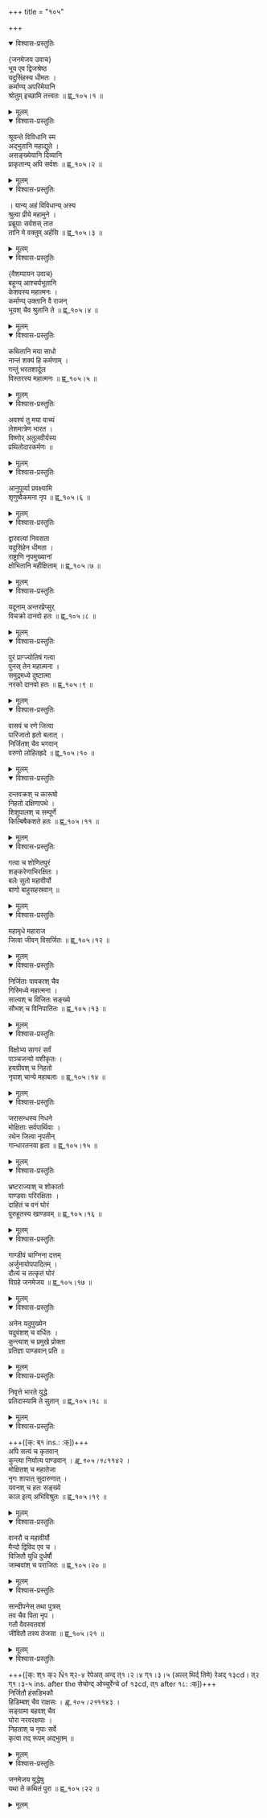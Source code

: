 +++
title = "१०५"

+++


    

<details open><summary>विश्वास-प्रस्तुतिः</summary>

{जनमेजय उवाच}  
भूय एव द्विजश्रेष्ठ  
यदुसिंहस्य धीमतः ।  
कर्माण्य् अपरिमेयानि  
श्रोतुम् इच्छामि तत्त्वतः ॥ ह्व्_१०५।१ ॥
</details>

<details><summary>मूलम्</summary>

{जनमेजय उवाच}  
भूय एव द्विजश्रेष्ठ  
यदुसिंहस्य धीमतः ।  
कर्माण्य् अपरिमेयानि  
श्रोतुम् इच्छामि तत्त्वतः ॥ ह्व्_१०५।१ ॥
</details>

<details open><summary>विश्वास-प्रस्तुतिः</summary>

श्रूयन्ते विविधानि स्म  
अद्भुतानि महाद्युते ।  
असङ्ख्येयानि दिव्यानि  
प्राकृतान्य् अपि सर्वशः ॥ ह्व्_१०५।२ ॥
</details>

<details><summary>मूलम्</summary>

श्रूयन्ते विविधानि स्म  
अद्भुतानि महाद्युते ।  
असङ्ख्येयानि दिव्यानि  
प्राकृतान्य् अपि सर्वशः ॥ ह्व्_१०५।२ ॥
</details>

<details open><summary>विश्वास-प्रस्तुतिः</summary>

। यान्य् अहं विविधान्य् अस्य  
श्रुत्वा प्रीये महामुने ।  
प्रब्रूयाः सर्वशस् तात  
तानि मे वक्तुम् अर्हसि ॥ ह्व्_१०५।३ ॥
</details>

<details><summary>मूलम्</summary>

। यान्य् अहं विविधान्य् अस्य  
श्रुत्वा प्रीये महामुने ।  
प्रब्रूयाः सर्वशस् तात  
तानि मे वक्तुम् अर्हसि ॥ ह्व्_१०५।३ ॥
</details>
    

<details open><summary>विश्वास-प्रस्तुतिः</summary>

{वैशम्पायन उवाच}  
बहून्य् आश्चर्यभूतानि  
केशवस्य महात्मनः ।  
कर्माण्य् उक्तानि वै राजन्  
भूयश् चैव श्रुतानि ते ॥ ह्व्_१०५।४ ॥
</details>

<details><summary>मूलम्</summary>

{वैशम्पायन उवाच}  
बहून्य् आश्चर्यभूतानि  
केशवस्य महात्मनः ।  
कर्माण्य् उक्तानि वै राजन्  
भूयश् चैव श्रुतानि ते ॥ ह्व्_१०५।४ ॥
</details>

<details open><summary>विश्वास-प्रस्तुतिः</summary>

कथितानि मया साधो  
नान्तं शक्यं हि कर्मणाम् ।  
गन्तुं भरतशार्दूल  
विस्तरस्य महात्मनः ॥ ह्व्_१०५।५ ॥
</details>

<details><summary>मूलम्</summary>

कथितानि मया साधो  
नान्तं शक्यं हि कर्मणाम् ।  
गन्तुं भरतशार्दूल  
विस्तरस्य महात्मनः ॥ ह्व्_१०५।५ ॥
</details>

<details open><summary>विश्वास-प्रस्तुतिः</summary>

अवश्यं तु मया वाच्यं  
लेशमात्रेण भारत ।  
विष्णोर् अतुलवीर्यस्य  
प्रथितोदारकर्मणः ॥
</details>

<details><summary>मूलम्</summary>

अवश्यं तु मया वाच्यं  
लेशमात्रेण भारत ।  
विष्णोर् अतुलवीर्यस्य  
प्रथितोदारकर्मणः ॥
</details>

<details open><summary>विश्वास-प्रस्तुतिः</summary>

आनुपूर्व्या प्रवक्ष्यामि  
शृणुष्वैकमना नृप ॥ ह्व्_१०५।६ ॥
</details>

<details><summary>मूलम्</summary>

आनुपूर्व्या प्रवक्ष्यामि  
शृणुष्वैकमना नृप ॥ ह्व्_१०५।६ ॥
</details>

<details open><summary>विश्वास-प्रस्तुतिः</summary>

द्वारवत्यां निवसता  
यदुसिंहेन धीमता ।  
राष्ट्राणि नृपमुख्यानां  
क्षोभितानि महीक्षिताम् ॥ ह्व्_१०५।७ ॥
</details>

<details><summary>मूलम्</summary>

द्वारवत्यां निवसता  
यदुसिंहेन धीमता ।  
राष्ट्राणि नृपमुख्यानां  
क्षोभितानि महीक्षिताम् ॥ ह्व्_१०५।७ ॥
</details>

<details open><summary>विश्वास-प्रस्तुतिः</summary>

यदूनाम् अन्तरप्रेप्सुर्  
विचक्रो दानवो हतः ॥ ह्व्_१०५।८ ॥
</details>

<details><summary>मूलम्</summary>

यदूनाम् अन्तरप्रेप्सुर्  
विचक्रो दानवो हतः ॥ ह्व्_१०५।८ ॥
</details>

<details open><summary>विश्वास-प्रस्तुतिः</summary>

पुरं प्राग्ज्योतिषं गत्वा  
पुनस् तेन महात्मना ।  
समुद्रमध्ये दुष्टात्मा  
नरको दानवो हतः ॥ ह्व्_१०५।९ ॥
</details>

<details><summary>मूलम्</summary>

पुरं प्राग्ज्योतिषं गत्वा  
पुनस् तेन महात्मना ।  
समुद्रमध्ये दुष्टात्मा  
नरको दानवो हतः ॥ ह्व्_१०५।९ ॥
</details>

<details open><summary>विश्वास-प्रस्तुतिः</summary>

वासवं च रणे जित्वा  
पारिजातो हृतो बलात् ।  
निर्जितश् चैव भगवान्  
वरुणो लोहितह्रदे ॥ ह्व्_१०५।१० ॥
</details>

<details><summary>मूलम्</summary>

वासवं च रणे जित्वा  
पारिजातो हृतो बलात् ।  
निर्जितश् चैव भगवान्  
वरुणो लोहितह्रदे ॥ ह्व्_१०५।१० ॥
</details>

<details open><summary>विश्वास-प्रस्तुतिः</summary>

दन्तवक्रश् च कारूषो  
निहतो दक्षिणापथे ।  
शिशुपालश् च सम्पूर्णे  
किल्बिषैकशते हतः ॥ ह्व्_१०५।११ ॥
</details>

<details><summary>मूलम्</summary>

दन्तवक्रश् च कारूषो  
निहतो दक्षिणापथे ।  
शिशुपालश् च सम्पूर्णे  
किल्बिषैकशते हतः ॥ ह्व्_१०५।११ ॥
</details>

<details open><summary>विश्वास-प्रस्तुतिः</summary>

गत्वा च शोणितपुरं  
शङ्करेणाभिरक्षितः ।  
बलेः सुतो महावीर्यो  
बाणो बाहुसहस्रवान् ॥
</details>

<details><summary>मूलम्</summary>

गत्वा च शोणितपुरं  
शङ्करेणाभिरक्षितः ।  
बलेः सुतो महावीर्यो  
बाणो बाहुसहस्रवान् ॥
</details>

<details open><summary>विश्वास-प्रस्तुतिः</summary>

महामृधे महाराज  
जित्वा जीवन् विसर्जितः ॥ ह्व्_१०५।१२ ॥
</details>

<details><summary>मूलम्</summary>

महामृधे महाराज  
जित्वा जीवन् विसर्जितः ॥ ह्व्_१०५।१२ ॥
</details>

<details open><summary>विश्वास-प्रस्तुतिः</summary>

निर्जिताः पावकाश् चैव  
गिरिमध्ये महात्मना ।  
साल्वश् च विजितः सङ्ख्ये  
सौभश् च विनिपातितः ॥ ह्व्_१०५।१३ ॥
</details>

<details><summary>मूलम्</summary>

निर्जिताः पावकाश् चैव  
गिरिमध्ये महात्मना ।  
साल्वश् च विजितः सङ्ख्ये  
सौभश् च विनिपातितः ॥ ह्व्_१०५।१३ ॥
</details>

<details open><summary>विश्वास-प्रस्तुतिः</summary>

विक्षोभ्य सागरं सर्वं  
पाञ्चजन्यो वशीकृतः ।  
हयग्रीवश् च निहतो  
नृपाश् चान्ये महाबलाः ॥ ह्व्_१०५।१४ ॥
</details>

<details><summary>मूलम्</summary>

विक्षोभ्य सागरं सर्वं  
पाञ्चजन्यो वशीकृतः ।  
हयग्रीवश् च निहतो  
नृपाश् चान्ये महाबलाः ॥ ह्व्_१०५।१४ ॥
</details>

<details open><summary>विश्वास-प्रस्तुतिः</summary>

जरासन्धस्य निधने  
मोक्षिताः सर्वपार्थिवाः ।  
रथेन जित्वा नृपतीन्  
गान्धारतनया हृता ॥ ह्व्_१०५।१५ ॥
</details>

<details><summary>मूलम्</summary>

जरासन्धस्य निधने  
मोक्षिताः सर्वपार्थिवाः ।  
रथेन जित्वा नृपतीन्  
गान्धारतनया हृता ॥ ह्व्_१०५।१५ ॥
</details>

<details open><summary>विश्वास-प्रस्तुतिः</summary>

भ्रष्टराज्याश् च शोकार्ताः  
पाण्डवाः परिरक्षिताः ।  
दाहितं च वनं घोरं  
पुरुहूतस्य खाण्डवम् ॥ ह्व्_१०५।१६ ॥
</details>

<details><summary>मूलम्</summary>

भ्रष्टराज्याश् च शोकार्ताः  
पाण्डवाः परिरक्षिताः ।  
दाहितं च वनं घोरं  
पुरुहूतस्य खाण्डवम् ॥ ह्व्_१०५।१६ ॥
</details>

<details open><summary>विश्वास-प्रस्तुतिः</summary>

गाण्डीवं चाग्निना दत्तम्  
अर्जुनायोपपादितम् ।  
दौत्यं च तत्कृतं घोरं  
विग्रहे जनमेजय ॥ ह्व्_१०५।१७ ॥
</details>

<details><summary>मूलम्</summary>

गाण्डीवं चाग्निना दत्तम्  
अर्जुनायोपपादितम् ।  
दौत्यं च तत्कृतं घोरं  
विग्रहे जनमेजय ॥ ह्व्_१०५।१७ ॥
</details>

<details open><summary>विश्वास-प्रस्तुतिः</summary>

अनेन यदुमुख्येन  
यदुवंशश् च वर्धितः ।  
कुन्त्याश् च प्रमुखे प्रोक्ता  
प्रतिज्ञा पाण्डवान् प्रति ॥
</details>

<details><summary>मूलम्</summary>

अनेन यदुमुख्येन  
यदुवंशश् च वर्धितः ।  
कुन्त्याश् च प्रमुखे प्रोक्ता  
प्रतिज्ञा पाण्डवान् प्रति ॥
</details>

<details open><summary>विश्वास-प्रस्तुतिः</summary>

निवृत्ते भारते युद्धे  
प्रतिदास्यामि ते सुतान् ॥ ह्व्_१०५।१८ ॥
</details>

<details><summary>मूलम्</summary>

निवृत्ते भारते युद्धे  
प्रतिदास्यामि ते सुतान् ॥ ह्व्_१०५।१८ ॥
</details>

<details open><summary>विश्वास-प्रस्तुतिः</summary>

+++([क्: ब्१ ins.: :क्])+++  
अपि सत्यं च कृतवान्  
कुन्त्या निर्यात्य पाण्डवान् । *ह्व्_१०५।१८*११४२ ।  
मोक्षितश् च महातेजा  
नृगः शापात् सुदारुणात् ।  
यवनश् च हतः सङ्ख्ये  
काल इत्य् अभिविश्रुतः ॥ ह्व्_१०५।१९ ॥
</details>

<details><summary>मूलम्</summary>

+++([क्: ब्१ ins.: :क्])+++  
अपि सत्यं च कृतवान्  
कुन्त्या निर्यात्य पाण्डवान् । *ह्व्_१०५।१८*११४२ ।  
मोक्षितश् च महातेजा  
नृगः शापात् सुदारुणात् ।  
यवनश् च हतः सङ्ख्ये  
काल इत्य् अभिविश्रुतः ॥ ह्व्_१०५।१९ ॥
</details>

<details open><summary>विश्वास-प्रस्तुतिः</summary>

वानरौ च महावीर्यौ  
मैन्दो द्विविद एव च ।  
विजितौ युधि दुर्धर्षौ  
जाम्बवांश् च पराजितः ॥ ह्व्_१०५।२० ॥
</details>

<details><summary>मूलम्</summary>

वानरौ च महावीर्यौ  
मैन्दो द्विविद एव च ।  
विजितौ युधि दुर्धर्षौ  
जाम्बवांश् च पराजितः ॥ ह्व्_१०५।२० ॥
</details>

<details open><summary>विश्वास-प्रस्तुतिः</summary>

सान्दीपनेस् तथा पुत्रस्  
तव चैव पिता नृप ।  
गतौ वैवस्वतवशं  
जीवितौ तस्य तेजसा ॥ ह्व्_१०५।२१ ॥
</details>

<details><summary>मूलम्</summary>

सान्दीपनेस् तथा पुत्रस्  
तव चैव पिता नृप ।  
गतौ वैवस्वतवशं  
जीवितौ तस्य तेजसा ॥ ह्व्_१०५।२१ ॥
</details>

<details open><summary>विश्वास-प्रस्तुतिः</summary>

+++([क्: श्१ क्२ Ñ१ म्२-४ रेपेअत् अन्द् त्१।२।४ ग्१।३।५ (अल्ल् थिर्द् तिमे) रेअद् १३cd। त्२ ग्१।३-५ ins. after the सेचोन्द् ओच्चुर्रेन्चे of १३cd, त्१ after १८: :क्])+++  
निर्जितौ हंसडिभकौ  
हिडिम्बश् चैव राक्षसः । *ह्व्_१०५।२१*११४३ ।  
सङ्ग्रामा बहवश् चैव  
घोरा नरवरक्षयाः ।  
निहताश् च नृपाः सर्वे  
कृत्वा तद् रूपम् अद्भुतम् ॥
</details>

<details><summary>मूलम्</summary>

+++([क्: श्१ क्२ Ñ१ म्२-४ रेपेअत् अन्द् त्१।२।४ ग्१।३।५ (अल्ल् थिर्द् तिमे) रेअद् १३cd। त्२ ग्१।३-५ ins. after the सेचोन्द् ओच्चुर्रेन्चे of १३cd, त्१ after १८: :क्])+++  
निर्जितौ हंसडिभकौ  
हिडिम्बश् चैव राक्षसः । *ह्व्_१०५।२१*११४३ ।  
सङ्ग्रामा बहवश् चैव  
घोरा नरवरक्षयाः ।  
निहताश् च नृपाः सर्वे  
कृत्वा तद् रूपम् अद्भुतम् ॥
</details>

<details open><summary>विश्वास-प्रस्तुतिः</summary>

जनमेजय युद्धेषु  
यथा ते कथितं पुरा ॥ ह्व्_१०५।२२ ॥
</details>

<details><summary>मूलम्</summary>

जनमेजय युद्धेषु  
यथा ते कथितं पुरा ॥ ह्व्_१०५।२२ ॥
</details>
